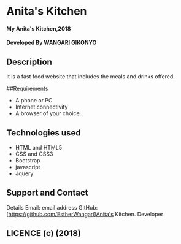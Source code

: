 # Anita's Kitchen

#### My Anita's Kitchen,2018

#### Developed By **WANGARI GIKONYO**

## Description
 It is a fast food website that includes the meals and drinks offered.

##Requirements
* A phone or PC
* Internet connectivity
* A browser of your choice.

## Technologies used
* HTML and HTML5
* CSS and CSS3
* Bootstrap
* javascript
* Jquery


## Support and Contact
Details Email: email address GitHub:[https://github.com/EstherWangari]Anita's Kitchen.
Developer

## LICENCE (c) (2018)
